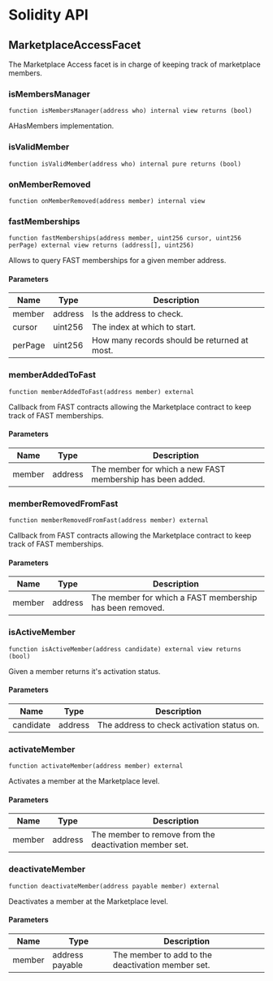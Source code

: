 # Solidity API

## MarketplaceAccessFacet

The Marketplace Access facet is in charge of keeping track of marketplace members.

### isMembersManager

```solidity
function isMembersManager(address who) internal view returns (bool)
```

AHasMembers implementation.

### isValidMember

```solidity
function isValidMember(address who) internal pure returns (bool)
```

### onMemberRemoved

```solidity
function onMemberRemoved(address member) internal view
```

### fastMemberships

```solidity
function fastMemberships(address member, uint256 cursor, uint256 perPage) external view returns (address[], uint256)
```

Allows to query FAST memberships for a given member address.

#### Parameters

| Name | Type | Description |
| ---- | ---- | ----------- |
| member | address | Is the address to check. |
| cursor | uint256 | The index at which to start. |
| perPage | uint256 | How many records should be returned at most. |

### memberAddedToFast

```solidity
function memberAddedToFast(address member) external
```

Callback from FAST contracts allowing the Marketplace contract to keep track of FAST memberships.

#### Parameters

| Name | Type | Description |
| ---- | ---- | ----------- |
| member | address | The member for which a new FAST membership has been added. |

### memberRemovedFromFast

```solidity
function memberRemovedFromFast(address member) external
```

Callback from FAST contracts allowing the Marketplace contract to keep track of FAST memberships.

#### Parameters

| Name | Type | Description |
| ---- | ---- | ----------- |
| member | address | The member for which a FAST membership has been removed. |

### isActiveMember

```solidity
function isActiveMember(address candidate) external view returns (bool)
```

Given a member returns it's activation status.

#### Parameters

| Name | Type | Description |
| ---- | ---- | ----------- |
| candidate | address | The address to check activation status on. |

### activateMember

```solidity
function activateMember(address member) external
```

Activates a member at the Marketplace level.

#### Parameters

| Name | Type | Description |
| ---- | ---- | ----------- |
| member | address | The member to remove from the deactivation member set. |

### deactivateMember

```solidity
function deactivateMember(address payable member) external
```

Deactivates a member at the Marketplace level.

#### Parameters

| Name | Type | Description |
| ---- | ---- | ----------- |
| member | address payable | The member to add to the deactivation member set. |

